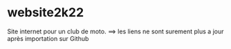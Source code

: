 # website2k22
Site internet pour un club de moto.
==> les liens ne sont surement plus a jour après importation sur Github
